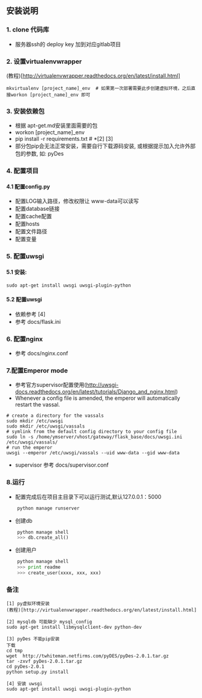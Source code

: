## 安装说明

### 1. clone 代码库

+ 服务器ssh的 deploy key 加到对应gitlab项目

### 2. 设置virtualenvwrapper

(教程)[http://virtualenvwrapper.readthedocs.org/en/latest/install.html]

```shell
mkvirtualenv [project_name]_env  # 如果第一次部署需要此步创建虚拟环境，之后直接workon [project_name]_env 即可
```

### 3. 安装依赖包

- 根据 apt-get.md安装里面需要的包
- workon [project_name]_env
- pip install -r requirements.txt  #  *[2] [3]
- 部分包pip会无法正常安装，需要自行下载源码安装, 或根据提示加入允许外部包的参数, 如: pyDes

### 4. 配置项目

#### 4.1 配置config.py

+ 配置LOG输入路径，修改权限让 www-data可以读写
+ 配置database链接
+ 配置cache配置
+ 配置hosts
+ 配置文件路径
+ 配置变量

### 5. 配置uwsgi

#### 5.1 安装:

```shell
sudo apt-get install uwsgi uwsgi-plugin-python
```

#### 5.2 配置uwsgi
- 依赖参考 [4]
- 参考 docs/flask.ini


### 6. 配置nginx

- 参考 docs/nginx.conf


### 7.配置Emperor mode

- 参考官方supervisor配置使用(http://uwsgi-docs.readthedocs.org/en/latest/tutorials/Django_and_nginx.html)
- Whenever a config file is amended, the emperor will automatically restart the vassal.
```
# create a directory for the vassals
sudo mkdir /etc/uwsgi
sudo mkdir /etc/uwsgi/vassals
# symlink from the default config directory to your config file
sudo ln -s /home/ymserver/vhost/gateway/flask_base/docs/uwsgi.ini /etc/uwsgi/vassals/
# run the emperor
uwsgi --emperor /etc/uwsgi/vassals --uid www-data --gid www-data
```
- supervisor 参考 docs/supervisor.conf


### 8.运行
- 配置完成后在项目主目录下可以运行测试,默认127.0.0.1：5000

```python
    python manage runserver
```

+ 创建db

```python
    python manage shell
    >>> db.create_all()
```

+ 创建用户

```python
    python manage shell
    >>> print readme
    >>> create_user(xxxx, xxx, xxx)
```

### 备注

```
[1] py虚拟环境安装
(教程)[http://virtualenvwrapper.readthedocs.org/en/latest/install.html]

[2] mysqldb 可能缺少 mysql_config
sudo apt-get install libmysqlclient-dev python-dev

[3] pyDes 不能pip安装
下载 
cd tmp
wget  http://twhiteman.netfirms.com/pyDES/pyDes-2.0.1.tar.gz 
tar -zxvf pyDes-2.0.1.tar.gz
cd pyDes-2.0.1
python setup.py install

[4] 安装 uwsgi
sudo apt-get install uwsgi uwsgi-plugin-python
```
